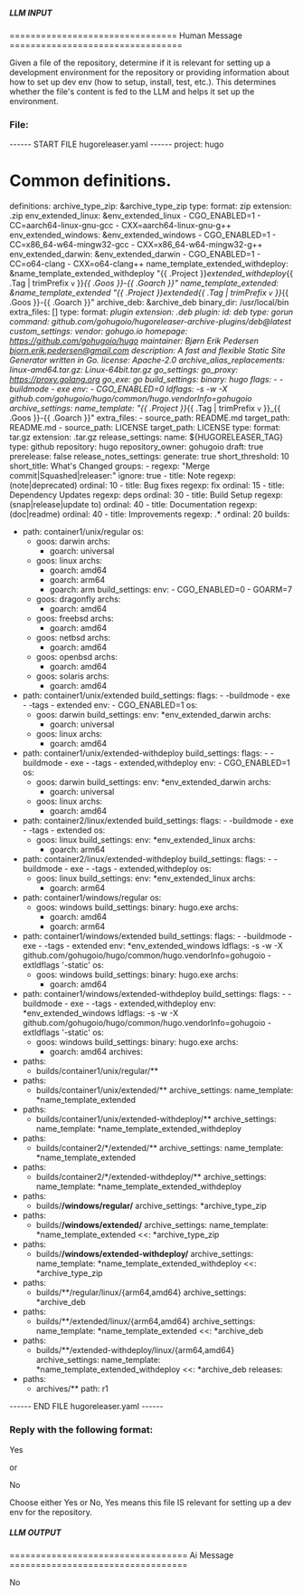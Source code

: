 ##### LLM INPUT #####
================================ Human Message =================================

Given a file of the repository, determine if it is relevant for setting up a development environment for the repository or providing information about how to set up dev env (how to setup, install, test, etc.). This determines whether the file's content is fed to the LLM and helps it set up the environment.

### File:
------ START FILE hugoreleaser.yaml ------
project: hugo

# Common definitions.
definitions:
  archive_type_zip: &archive_type_zip
    type:
      format: zip
      extension: .zip
  env_extended_linux: &env_extended_linux
    - CGO_ENABLED=1
    - CC=aarch64-linux-gnu-gcc
    - CXX=aarch64-linux-gnu-g++
  env_extended_windows: &env_extended_windows
    - CGO_ENABLED=1
    - CC=x86_64-w64-mingw32-gcc
    - CXX=x86_64-w64-mingw32-g++
  env_extended_darwin: &env_extended_darwin
    - CGO_ENABLED=1
    - CC=o64-clang
    - CXX=o64-clang++
  name_template_extended_withdeploy: &name_template_extended_withdeploy "{{ .Project }}_extended_withdeploy_{{ .Tag | trimPrefix `v` }}_{{ .Goos }}-{{ .Goarch }}"
  name_template_extended: &name_template_extended "{{ .Project }}_extended_{{ .Tag | trimPrefix `v` }}_{{ .Goos }}-{{ .Goarch }}"
  archive_deb: &archive_deb
    binary_dir: /usr/local/bin
    extra_files: []
    type:
      format: _plugin
      extension: .deb
    plugin:
      id: deb
      type: gorun
      command: github.com/gohugoio/hugoreleaser-archive-plugins/deb@latest
    custom_settings:
      vendor: gohugo.io
      homepage: https://github.com/gohugoio/hugo
      maintainer: Bjørn Erik Pedersen <bjorn.erik.pedersen@gmail.com>
      description: A fast and flexible Static Site Generator written in Go.
      license: Apache-2.0
archive_alias_replacements:
  linux-amd64.tar.gz: Linux-64bit.tar.gz
go_settings:
  go_proxy: https://proxy.golang.org
  go_exe: go
build_settings:
  binary: hugo
  flags:
    - -buildmode
    - exe
  env:
    - CGO_ENABLED=0
  ldflags: -s -w -X github.com/gohugoio/hugo/common/hugo.vendorInfo=gohugoio
archive_settings:
  name_template: "{{ .Project }}_{{ .Tag | trimPrefix `v` }}_{{ .Goos }}-{{ .Goarch }}"
  extra_files:
    - source_path: README.md
      target_path: README.md
    - source_path: LICENSE
      target_path: LICENSE
  type:
    format: tar.gz
    extension: .tar.gz
release_settings:
  name: ${HUGORELEASER_TAG}
  type: github
  repository: hugo
  repository_owner: gohugoio
  draft: true
  prerelease: false
  release_notes_settings:
    generate: true
    short_threshold: 10
    short_title: What's Changed
    groups:
      - regexp: "Merge commit|Squashed|releaser:"
        ignore: true
      - title: Note
        regexp: (note|deprecated)
        ordinal: 10
      - title: Bug fixes
        regexp: fix
        ordinal: 15
      - title: Dependency Updates
        regexp: deps
        ordinal: 30
      - title: Build Setup
        regexp: (snap|release|update to)
        ordinal: 40
      - title: Documentation
        regexp: (doc|readme)
        ordinal: 40
      - title: Improvements
        regexp: .*
        ordinal: 20
builds:
  - path: container1/unix/regular
    os:
      - goos: darwin
        archs:
          - goarch: universal
      - goos: linux
        archs:
          - goarch: amd64
          - goarch: arm64
          - goarch: arm
            build_settings:
              env:
                - CGO_ENABLED=0
                - GOARM=7
      - goos: dragonfly
        archs:
          - goarch: amd64
      - goos: freebsd
        archs:
          - goarch: amd64
      - goos: netbsd
        archs:
          - goarch: amd64
      - goos: openbsd
        archs:
          - goarch: amd64
      - goos: solaris
        archs:
          - goarch: amd64
  - path: container1/unix/extended
    build_settings:
      flags:
        - -buildmode
        - exe
        - -tags
        - extended
      env:
        - CGO_ENABLED=1
    os:
      - goos: darwin
        build_settings:
          env: *env_extended_darwin
        archs:
          - goarch: universal
      - goos: linux
        archs:
          - goarch: amd64
  - path: container1/unix/extended-withdeploy
    build_settings:
      flags:
        - -buildmode
        - exe
        - -tags
        - extended,withdeploy
      env:
        - CGO_ENABLED=1
    os:
      - goos: darwin
        build_settings:
          env: *env_extended_darwin
        archs:
          - goarch: universal
      - goos: linux
        archs:
          - goarch: amd64
  - path: container2/linux/extended
    build_settings:
      flags:
        - -buildmode
        - exe
        - -tags
        - extended
    os:
      - goos: linux
        build_settings:
          env: *env_extended_linux
        archs:
          - goarch: arm64
  - path: container2/linux/extended-withdeploy
    build_settings:
      flags:
        - -buildmode
        - exe
        - -tags
        - extended,withdeploy
    os:
      - goos: linux
        build_settings:
          env: *env_extended_linux
        archs:
          - goarch: arm64
  - path: container1/windows/regular
    os:
      - goos: windows
        build_settings:
          binary: hugo.exe
        archs:
          - goarch: amd64
          - goarch: arm64
  - path: container1/windows/extended
    build_settings:
      flags:
        - -buildmode
        - exe
        - -tags
        - extended
      env: *env_extended_windows
      ldflags: -s -w -X github.com/gohugoio/hugo/common/hugo.vendorInfo=gohugoio -extldflags '-static'
    os:
      - goos: windows
        build_settings:
          binary: hugo.exe
        archs:
          - goarch: amd64
  - path: container1/windows/extended-withdeploy
    build_settings:
      flags:
        - -buildmode
        - exe
        - -tags
        - extended,withdeploy
      env: *env_extended_windows
      ldflags: -s -w -X github.com/gohugoio/hugo/common/hugo.vendorInfo=gohugoio -extldflags '-static'
    os:
      - goos: windows
        build_settings:
          binary: hugo.exe
        archs:
          - goarch: amd64
archives:
  - paths:
      - builds/container1/unix/regular/**
  - paths:
      - builds/container1/unix/extended/**
    archive_settings:
      name_template: *name_template_extended
  - paths:
      - builds/container1/unix/extended-withdeploy/**
    archive_settings:
      name_template: *name_template_extended_withdeploy
  - paths:
      - builds/container2/*/extended/**
    archive_settings:
      name_template: *name_template_extended
  - paths:
      - builds/container2/*/extended-withdeploy/**
    archive_settings:
      name_template: *name_template_extended_withdeploy
  - paths:
      - builds/**/windows/regular/**
    archive_settings: *archive_type_zip
  - paths:
      - builds/**/windows/extended/**
    archive_settings:
      name_template: *name_template_extended
      <<: *archive_type_zip
  - paths:
      - builds/**/windows/extended-withdeploy/**
    archive_settings:
      name_template: *name_template_extended_withdeploy
      <<: *archive_type_zip
  - paths:
      - builds/**/regular/linux/{arm64,amd64}
    archive_settings: *archive_deb
  - paths:
      - builds/**/extended/linux/{arm64,amd64}
    archive_settings:
      name_template: *name_template_extended
      <<: *archive_deb
  - paths:
      - builds/**/extended-withdeploy/linux/{arm64,amd64}
    archive_settings:
      name_template: *name_template_extended_withdeploy
      <<: *archive_deb
releases:
  - paths:
      - archives/**
    path: r1

------ END FILE hugoreleaser.yaml ------

### Reply with the following format:

<rel>Yes</rel>

or

<rel>No</rel>

Choose either Yes or No, Yes means this file IS relevant for setting up a dev env for the repository.

##### LLM OUTPUT #####
================================== Ai Message ==================================

<rel>No</rel>